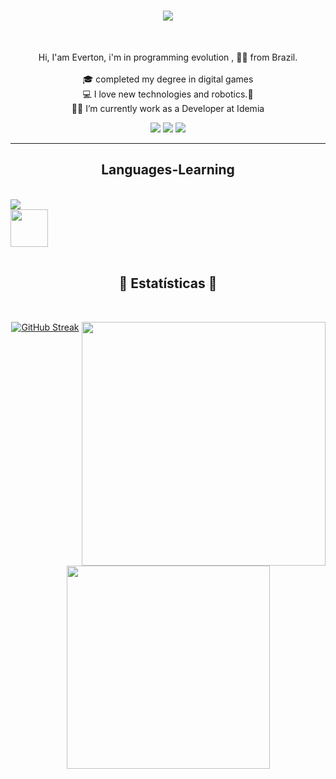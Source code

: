 <h1 align="center">
  <a href="https://git.io/typing-svg">
    <img src="https://readme-typing-svg.herokuapp.com/?lines=Hi+There!+👋;+Myself+Everton+Heleno!;&center=true&size=30">
  </a>
</h1><br>
<!-- +++++++++++++++++++++++++++++++++++++++++++++++++++++++++++++++++++++++++++++++++++++++++++++++++++++++++++++++++++ -->
<p align="center">
  Hi,  I'am Everton, i'm in programming evolution , 👨‍💻 from Brazil. <br>
  <br>
  🎓 completed my degree in digital games <br>  
  💻 I love new technologies and robotics.🤖 <br>  
  🧑‍💼 I’m currently work as a Developer at Idemia <br>
</p>
<!-- ++++++++++++++++++++++++++++++++++++++++++++++++++++++++++++++++++++++++++++++++++++++++++++++++++++++++++++++++++ -->  
<div align="center"> 
  <a href="https://www.instagram.com/evertonhel/" target="_blank"><img src="https://img.shields.io/badge/-Instagram-%23E4405F?style=for-the-badge&logo=instagram&logoColor=white" target="_blank"></a>
  <a href="https://www.linkedin.com/in/everton-heleno-262a2852/" target="_blank"><img src="https://img.shields.io/badge/-LinkedIn-%230077B5?style=for-the-badge&logo=linkedin&logoColor=white" target="_blank"></a> 
  <a href="https://web.telegram.org/z/#906565245" target="_blank"><img src="https://img.shields.io/badge/Telegram-2CA5E0?style=for-the-badge&logo=telegram&logoColor=white" target="_blank" ></a>
</div> 
<!-- +++++++++++++++++++++++++++++++++++++++++++++++++++++++++++++++++++++++++++++++++++++++++++++++++++++++++++++++++++ -->
<hr>
  <h2 align="center"> Languages-Learning </h2> <br>
  <a href="https://skillicons.dev">
    <img src="https://skillicons.dev/icons?i=git,github,python,javascript,html,arduino,cpp,vscode" />
  </a>
 <!-- ++++++++++++++++++++++++++++++++++++++++++++++++++++++++++++++++++++++++++++++++++++++++++++++++++++++++++++++++++ -->
<div align="left">
  <img src="https://github.com/Everton-Hel/Everton-Hel/assets/77762930/1c0ed566-77ee-40cf-9bbb-46191d16ab12" width="60px" />
</div><br>
<!-- +++++++++++++++++++++++++++++++++++++++++++++++++++++++++++++++++++++++++++++++++++++++++++++++++++++++++++++++++++ -->
<h2 align="center">🚦 Estatísticas 🚦</h2>
<br>
<p align=center>
  <div align=center>
    <a href="https://git.io/streak-stats">
    <img src="https://streak-stats.demolab.com?user=Everton-Hel&theme=github-dark-dimmed&hide_border=true&border_radius=4.7&date_format=j%20M%5B%20Y%5D&mode=weekly" alt="GitHub Streak"/>  </a>
    <a href="https://github.com/Everton-Hel">
    <img align="right" width=390 src="https://github-readme-stats.vercel.app/api?username=Everton-Hel&show_icons=true&theme=dracula&border_color=61dafb&hide_border=true" />
    </a>
  </div> <br><br><br><br><br><br><br><br><br>
  <div align=center>
    <!-- <a href="https://github.com/anuraghazra/github-readme-stats"> -->
    <a href="https://github.com/Everton-Hel">
      <img width=325 align="center" src="https://github-readme-stats.vercel.app/api/top-langs/?username=Everton-Hel&hide=c%23,powershell,Mathematica,Ruby,Objective-C,Objective-C%2b%2b,Cuda&title_color=61dafb&text_color=ffffff&icon_color=61dafb&bg_color=20232a&langs_count=8&layout=compact&border_color=61dafb&hide_border=true" />
    </a>
  </div> <br> <br> <br>
<!-- +++++++++++++++++++++++++++++++++++++++++++++++++++++++++++++++++++++++++++++++++++++++++++++++++++++++++++++++++++ -->
<!-- CONHECIMENTO GERAL - FONTE DE PESQUISA - SITES UTILIZADOS
+
+ https://www.youtube.com/watch?v=oMFiGEZ6UlQ (como adicionar imagem no GH)
+ https://www.youtube.com/watch?v=UBAX-13g8OM&list=PLhkO7OMKgT_rqwGYldqcFxyN4yjFgmDh8 (curso rápido YouTube)
+ https://github.com/KushalTanna24/KushalTanna24/blob/main/README.md (Exemplo pesquisado)
+ https://docs.github.com/pt (Doc GH)
+ https://github.com/anuraghazra/github-readme-stats (Documentação GH)
+ https://skillicons.dev/ (Skill Icons)
+ https://github.com/tandpfun/skill-icons?tab=readme-ov-file#icons-list (Skill Icons GH)
+ https://emojipedia.org/travel-places (Emoji para pesquisar)
+ https://simpleicons.org/?q=prom (Imagens de Icones variados)
+ https://github.com/denvercoder1/github-readme-streak-stats (Ações pesquisa)
+
-->
<!-- +++++++++++++++++++++++++++++++++++++++++++++++++++++++++++++++++++++++++++++++++++++++++++++++++++++++++++++++++++ -->
